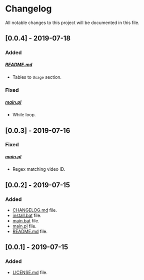 # Changelog

All notable changes to this project will be documented in this file.

## [0.0.4] - 2019-07-18

### Added

##### [README.md](README.md)

- Tables to `Usage` section.

### Fixed

##### [main.pl](main.pl)

- While loop.

## [0.0.3] - 2019-07-16

### Fixed

##### [main.pl](main.pl)

- Regex matching video ID.

## [0.0.2] - 2019-07-15

### Added

- [CHANGELOG.md](CHANGELOG.md) file.
- [install.bat](install.bat) file.
- [main.bat](main.bat) file.
- [main.pl](main.pl) file.
- [README.md](README.md) file.

## [0.0.1] - 2019-07-15

### Added

- [LICENSE.md](LICENSE.md) file.

